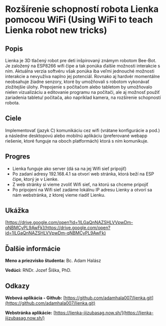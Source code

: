 # Rozšírenie schopností robota Lienka pomocou WiFi (Using WiFi to teach Lienka robot new tricks)

## Popis

Lienka je 3D tlačený robot pre deti inšpirovaný známym robotom Bee-Bot. Je
založený na ESP8266 wifi čipe a tak ponúka ďalšie možnosti interakcie s ním.
Aktuálna verzia softvéru však ponúka iba veľmi jednouché možnosti interakcie
a nevyužíva naplno jej potenciál. Rovnako aj hardvér momentálne neobsahuje
žiadne senzory, ktoré by umožňovali s robotom vykonávať zložitejšie úlohy.
Prepojenie s počítačom alebo tabletom by umožňovalo nielen vizualizáciu
a editovanie programu na počítači, ale aj možnosť použiť zariadenia tabletu/
počítača, ako napríklad kamera, na rozšírenie schopností robota.

## Ciele
Implementovať (jazyk C) komunikáciu cez wifi (vrátane konfigurácie a pod.)
a následne desktopovú alebo mobilnú aplikáciu (preferované webapp riešenie,
ktoré funguje na oboch platformách) ktorá s ním komunikuje.

## Progres
- Lienka funguje ako server (dá sa na jej Wifi sieť pripojiť)
- Po zadaní adresy 192.168.4.1 sa otvorí web stránka, ktorá beží na ESP čipe, ktorý je v Lienke.
- Z web stránky si vieme zvoliť Wifi sieť, na ktorú sa chceme pripojiť
- Po pripojení na Wifi sieť zadáme lokálnu IP adresu Lienky a otvorí sa nám webstránka, z ktorej vieme riadiť Lienku.

## Ukážka
[https://drive.google.com/open?id=1ILGaQnNAZSHLVVpwDm-qNBMCyPL9AwFk](https://drive.google.com/open?id=1ILGaQnNAZSHLVVpwDm-qNBMCyPL9AwFk)

## Ďalšie informácie
**Meno a priezvisko študenta:** Bc. Adam Halász

**Vedúci:** RNDr. Jozef Šiška, PhD.

## Odkazy
**Webová aplikácia - Github:** [https://github.com/adamhala007/lienka.git](https://github.com/adamhala007/lienka.git)

**Webstránka aplikácie:** [https://lienka-iijzubasag.now.sh/](https://lienka-iijzubasag.now.sh/)
 
